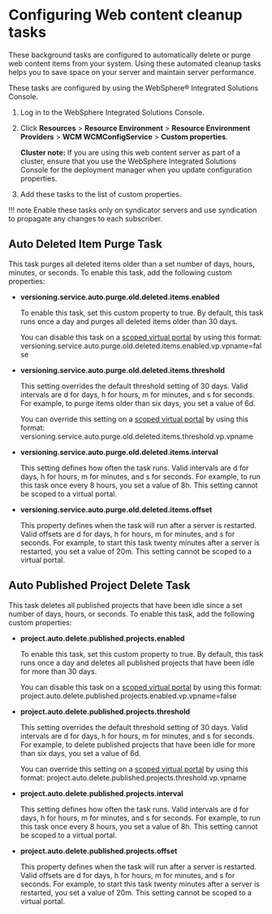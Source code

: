 # Configuring Web content cleanup tasks

These background tasks are configured to automatically delete or purge web content items from your system. Using these automated cleanup tasks helps you to save space on your server and maintain server performance.

These tasks are configured by using the WebSphere® Integrated Solutions Console.

1.  Log in to the WebSphere Integrated Solutions Console.
2.  Click **Resources** \> **Resource Environment** \> **Resource Environment Providers** \> **WCM WCMConfigService** \> **Custom properties**.

    **Cluster note:** If you are using this web content server as part of a cluster, ensure that you use the WebSphere Integrated Solutions Console for the deployment manager when you update configuration properties.

3.  Add these tasks to the list of custom properties.

!!! note
    Enable these tasks only on syndicator servers and use syndication to propagate any changes to each subscriber.

## Auto Deleted Item Purge Task

This task purges all deleted items older than a set number of days, hours, minutes, or seconds. To enable this task, add the following custom properties:

-   **versioning.service.auto.purge.old.deleted.items.enabled**

    To enable this task, set this custom property to true. By default, this task runs once a day and purges all deleted items older than 30 days.

    You can disable this task on a [scoped virtual portal](../../../../build_sites/virtual_portal/vp_reference/vp_limitations/advpref_limits_scope.md) by using this format: versioning.service.auto.purge.old.deleted.items.enabled.vp.vpname=false

-   **versioning.service.auto.purge.old.deleted.items.threshold**

    This setting overrides the default threshold setting of 30 days. Valid intervals are d for days, h for hours, m for minutes, and s for seconds. For example, to purge items older than six days, you set a value of 6d.

    You can override this setting on a [scoped virtual portal](../../../../build_sites/virtual_portal/vp_reference/vp_limitations/advpref_limits_scope.md) by using this format: versioning.service.auto.purge.old.deleted.items.threshold.vp.vpname

-   **versioning.service.auto.purge.old.deleted.items.interval**

    This setting defines how often the task runs. Valid intervals are d for days, h for hours, m for minutes, and s for seconds. For example, to run this task once every 8 hours, you set a value of 8h. This setting cannot be scoped to a virtual portal.

-   **versioning.service.auto.purge.old.deleted.items.offset**

    This property defines when the task will run after a server is restarted. Valid offsets are d for days, h for hours, m for minutes, and s for seconds. For example, to start this task twenty minutes after a server is restarted, you set a value of 20m. This setting cannot be scoped to a virtual portal.


## Auto Published Project Delete Task

This task deletes all published projects that have been idle since a set number of days, hours, or seconds. To enable this task, add the following custom properties:

-   **project.auto.delete.published.projects.enabled**

    To enable this task, set this custom property to true. By default, this task runs once a day and deletes all published projects that have been idle for more than 30 days.

    You can disable this task on a [scoped virtual portal](../../../../build_sites/virtual_portal/vp_reference/vp_limitations/advpref_limits_scope.md) by using this format: project.auto.delete.published.projects.enabled.vp.vpname=false

-   **project.auto.delete.published.projects.threshold**

    This setting overrides the default threshold setting of 30 days. Valid intervals are d for days, h for hours, m for minutes, and s for seconds. For example, to delete published projects that have been idle for more than six days, you set a value of 6d.

    You can override this setting on a [scoped virtual portal](../../../../build_sites/virtual_portal/vp_reference/vp_limitations/advpref_limits_scope.md) by using this format: project.auto.delete.published.projects.threshold.vp.vpname

-   **project.auto.delete.published.projects.interval**

    This setting defines how often the task runs. Valid intervals are d for days, h for hours, m for minutes, and s for seconds. For example, to run this task once every 8 hours, you set a value of 8h. This setting cannot be scoped to a virtual portal.

-   **project.auto.delete.published.projects.offset**

    This property defines when the task will run after a server is restarted. Valid offsets are d for days, h for hours, m for minutes, and s for seconds. For example, to start this task twenty minutes after a server is restarted, you set a value of 20m. This setting cannot be scoped to a virtual portal.



